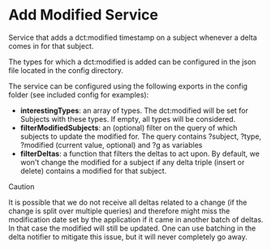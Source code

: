 # Add Modified Service

Service that adds a dct:modified timestamp on a subject whenever a delta comes in for that subject.

The types for which a dct:modified is added can be configured in the json file located in the config directory.

The service can be configured using the following exports in the config folder (see included config for examples):

- **interestingTypes**: an array of types. The dct:modified will be set for Subjects with these types. If empty, all types will be considered.
- **filterModifiedSubjects**: an (optional) filter on the query of which subjects to update the modified for. The query contains ?subject, ?type, ?modified (current value, optional) and ?g as variables
- **filterDeltas**: a function that filters the deltas to act upon. By default, we won't change the modified for a subject if any delta triple (insert or delete) contains a modified for that subject.

> [!CAUTION]
> It is possible that we do not receive all deltas related to a change (if the change is split over multiple queries) and therefore might miss the modification date set by the application if it came in another batch of deltas. In that case the modified will still be updated. One can use batching in the delta notifier to mitigate this issue, but it will never completely go away.
